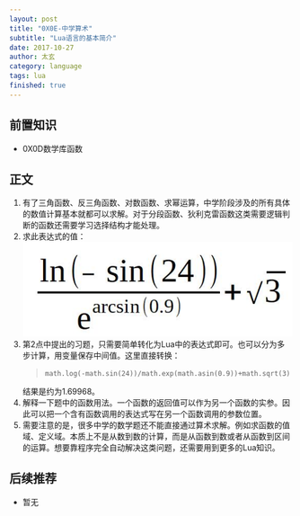 ```yaml
---
layout: post
title: "0X0E-中学算术"
subtitle: "Lua语言的基本简介"
date: 2017-10-27
author: 太玄
category: language
tags: lua
finished: true
---
```


## 前置知识
* 0X0D数学库函数

## 正文
1. 有了三角函数、反三角函数、对数函数、求幂运算，中学阶段涉及的所有具体的数值计算基本就都可以求解。对于分段函数、狄利克雷函数这类需要逻辑判断的函数还需要学习选择结构才能处理。
2. 求此表达式的值：
    ![中学算术习题](image/中学算术习题.jpg)
3. 第2点中提出的习题，只需要简单转化为Lua中的表达式即可。也可以分为多步计算，用变量保存中间值。这里直接转换：
    >```
    >math.log(-math.sin(24))/math.exp(math.asin(0.9))+math.sqrt(3)
    >```
    结果是约为1.69968。
4. 解释一下题中的函数用法。一个函数的返回值可以作为另一个函数的实参。因此可以把一个含有函数调用的表达式写在另一个函数调用的参数位置。
5. 需要注意的是，很多中学的数学题还不能直接通过算术求解。例如求函数的值域、定义域。本质上不是从数到数的计算，而是从函数到数或者从函数到区间的运算。想要靠程序完全自动解决这类问题，还需要用到更多的Lua知识。

## 后续推荐
* 暂无
